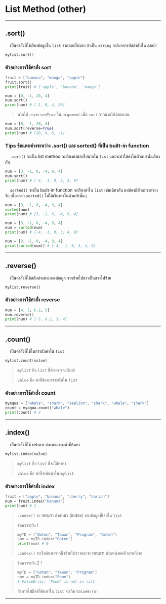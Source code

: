# List Method (other)

---

## .sort()
&nbsp;&nbsp;&nbsp;&nbsp;เป็นคำสั่งที่ใช้เรียงข้อมูลใน ```list``` จากน้อยไปมาก ถ้าเป็น ```string``` จะอิงจากรหัสลำดับใน ascii

```python
mylist.sort()
```

### ตัวอย่างการใช้คำสั่ง sort

```python
fruit = ["banana", "mango", "apple"]
fruit.sort()
print(fruit) # ['apple', 'banana', 'mango']

num = [0, -1, 20, 4]
num.sort()
print(num) # [-1, 0, 4, 20]
```

>  หากใส่ ```reverse=True``` ใน ```argument``` เพื่อ ```sort``` จากมากไปน้อยแทน

```python
num = [0, -1, 20, 4]
num.sort(reverse=True)
print(num) # [20, 4, 0, -1]
```

### Tips ข้อแตกต่างระหว่าง .sort() และ sorted() ที่เป็น built-in function

&nbsp;&nbsp;&nbsp;&nbsp;```.sort()``` จะเป็น list method จะเรียงค่าน้อยไปมากใน ```list``` และจะทำให้ค่าในตัวแปรนั้นเรียงกัน

```python
num = [3, -1, 0, -4, 9, 4]
num.sort()
print(num) # [-4, -1, 0, 3, 4, 9]
```

&nbsp;&nbsp;&nbsp;&nbsp;```sorted()``` จะเป็น built-in function จะเรียงค่าใน ```list``` เช่นเดียวกัน แต่ต้องมีตัวแปรมารองรับ เนื่องจาก ```sorted()``` ไม่ได้เรียงค่าในตัวแปรนั้นๆ

```python
num = [3, -1, 0, -4, 9, 4]
sorted(num)
print(num) # [3, -1, 0, -4, 9, 4]

num = [3, -1, 0, -4, 9, 4]
num = sorted(num)
print(num) # [-4, -1, 0, 3, 4, 9]

num = [3, -1, 0, -4, 9, 4]
print(sorted(num)) # [-4, -1, 0, 3, 4, 9]
```

---

## .reverse()
&nbsp;&nbsp;&nbsp;&nbsp;เป็นคำสั่งที่ใช้สลับตำแหน่งของข้อมูล จากซ้ายไปขวาเป็นขวาไปซ้าย

```python
mylist.reverse()
```

### ตัวอย่างการใช้คำสั่ง reverse

```python
num = [4, 3, 6.2, 5]
num.reverse()
print(num) # [-5, 6.2, 3, 4]
```

---

## .count()
&nbsp;&nbsp;&nbsp;&nbsp;เป็นคำสั่งที่ใช้ในการนับค่าใน ```list```

```python
mylist.count(value)
```

> ```mylist``` คือ ```list``` ที่ต้องการจะนับค่า
> 
> ```value``` คือ ค่าที่ต้องการจะนับใน ```list```


### ตัวอย่างการใช้คำสั่ง count

```python
myaqua = ["whale", "shark", "sealion", "shark", "whale", "shark"]
count = myaqua.count("whale")
print(count) # 2
```

---

## .index()
&nbsp;&nbsp;&nbsp;&nbsp;เป็นคำสั่งที่ใช้ return ตำแหน่งของค่าที่ค้นหา

```python
mylist.index(value)
```

> ```mylist``` คือ ```list``` ที่จะใช้หาค่า
> 
> ```value``` คือ ค่าที่จะค้นหาใน ```mylist```


### ตัวอย่างการใช้คำสั่ง index

```python
fruit = ["apple", "banana", "cherry", "durian"]
num = fruit.index("banana")
print(num) # 1
```

> ```.index()``` จะ return ตำแหน่ง (index) ของข้อมูลที่เจอใน ```list```

> ข้อควรระวัง !
> 
> ```python
> myTD = ["Goten", "Tawan", "Program", "Goten"]
> num = myTD.index("Goten")
> print(num) # 0
> ```
> 
>  ```.index()``` จะเริ่มค้นหาจากฝั่งซ้ายไปขวาและจะ return ตำแหน่งแค่ตัวแรกที่เจอ

> ข้อควรระวัง 2 !
> 
> ```python
> myTD = ["Goten", "Tawan", "Program"]
> num = myTD.index("Poom")
> # ValueError: 'Poom' is not in list 
> ```
> 
> ถ้าหากไม่มีค่าที่ค้นหาใน ```list``` จะเกิด ```ValueError```

---
